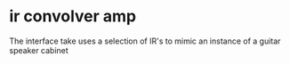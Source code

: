 # ir convolver amp
 The interface take uses a selection of IR's to mimic an instance of a guitar speaker cabinet

